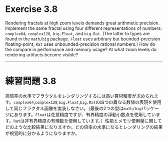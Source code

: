 # Exercise 3.8
Rendering fractals at high zoom levels demands great arithmetic precision. Implement the same fractal using four different representations of numbers: `complex64`, `complex128`, `big.Float`, and `big.Rat`. (The latter to types are found in the `math/big` package. `Float` uses arbitrary but bounded-precision floating-point; `Rat` uses unbounded-precision rational numbers.) How do the compare in performance and memory usage? At what zoom levels do rendering artifacts become visible?

---
# 練習問題 3.8
高倍率の水準でフラクタルをレンダリングするには高い算術精度が求められます。`complex64`,`complex128`,`big.Float`,`big.Rat`の四つの異なる数値の表現を使用して同じフラクタル画像を実装しなさい。（最後の2つの型は`math/big`パッケージにあります。`Float`は任意精度ですが、有界精度の浮動小数点を使用しています。`Rat`は非有界精度の有理数を使用しています。）性能とメモリ使用量に関してどのような比較結果になりますか。どの倍率の水準になるとレンダリングの結果が視覚的に分かるようになりますか。
